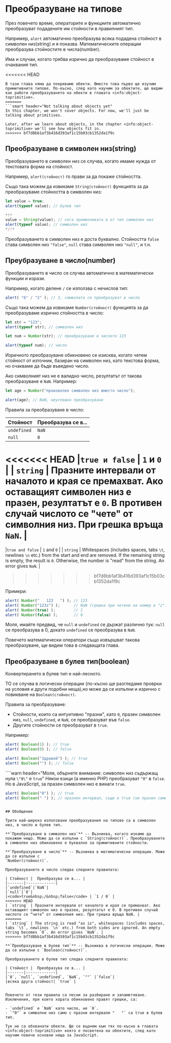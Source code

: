 # Преобразуване на типове

През повечето време, операторите и функциите автоматично преобразуват подадените им стойности в правилният тип.

Например, `alert` автоматично преобразува всяка подадена стойност в символен низ(string) и я показва. Математическите операции преобразува стойностите в числа(number).

Има и случаи, когато трябва изрично да преобразуваме стойност в очаквания тип.

<<<<<<< HEAD
```smart header="Все още не говорим за обекти"
В тази глава няма да покриваме обекти. Вместо това първо ще изучим примитивните типове. По-късно, след като научим за обектите, ще видим как работи преобразуването на обекти в главата <info:object-toprimitive>.
=======
```smart header="Not talking about objects yet"
In this chapter, we won't cover objects. For now, we'll just be talking about primitives.

Later, after we learn about objects, in the chapter <info:object-toprimitive> we'll see how objects fit in.
>>>>>>> bf7d8bb1af3b416d393af1c15b03cb1352da1f9c
```

## Преобразуване в символен низ(string)

Преобразуването в символен низ се случва, когато имаме нужда от текстовата форма на стойност.

Например, `alert(стойност)` го прави за да покаже стойността.

Също така можем да извикаме `String(стойност)` функцията за да преобразуваме стойността в символен низ:

```js run
let value = true;
alert(typeof value); // булев тип

*!*
value = String(value); // сега променливата е от тип символен низ
alert(typeof value); // символен низ
*/!*
```

Преобразуването в символен низ е доста буквално. Стойността `false` става символен низ `"false"`, `null` става символен низ `"null"`, и т.н.

## Преубразуване в число(number)

Преобразуването в число се случва автоматично в математически функции и изрази.

Например, когато делене `/` се използва с нечислов тип:

```js run
alert( "6" / "2" ); // 3, символите се преобразуват в числа
```

Също така можем да извикаме  `Number(стойност)` функцията за да преобразуваме изрично стойността в число:

```js run
let str = "123";
alert(typeof str); // символен низ

let num = Number(str); // преобразуване в числото 123

alert(typeof num); // число
```

Изричното преобразуване обикновено се изисква, когато четем стойност от източник, базиран на символен низ, като текстова форма, но очакваме да бъде въведено число.

Ако символният низ не е валидно число, резултатът от такова преобразуване е `NaN`. Например:

```js run
let age = Number("произволен символен низ вместо число");

alert(age); // NaN, неуспешно преобразуване
```

Правила за преобразуване в число:

| Стойност |  Преобразува се в... |
|-------|-------------|
|`undefined`|`NaN`|
|`null`|`0`|
<<<<<<< HEAD
|<code>true&nbsp;и&nbsp;false</code> | `1` и `0` |
| `string` | Празните интервали от началото и края се премахват. Ако оставащият символен низ е празен, резултатът е `0`. В противен случай числото се "чете" от символния низ. При грешка връща `NaN`. |
=======
|<code>true&nbsp;and&nbsp;false</code> | `1` and `0` |
| `string` | Whitespaces (includes spaces, tabs `\t`, newlines `\n` etc.) from the start and end are removed. If the remaining string is empty, the result is `0`. Otherwise, the number is "read" from the string. An error gives `NaN`. |
>>>>>>> bf7d8bb1af3b416d393af1c15b03cb1352da1f9c

Примери:

```js run
alert( Number("   123   ") ); // 123
alert( Number("123z") );      // NaN (грешка при четене на номер в "z")
alert( Number(true) );        // 1
alert( Number(false) );       // 0
```

Моля, имайте предвид, че `null` и `undefined` се държат различно тук: `null` се преобразува в 0, докато `undefined` се преобразува в `NaN`.

Повечето математически оператори също извършват такова преобразуване, ще видим това в следващата глава.

## Преобразуване в булев тип(boolean)

Конвертирането в булев тип е най-лесното.

ТО се случва в логически операции (по-късно ще разгледаме проврки на условия и други подобни неща),но може да се изпълни и изрично с повикване на `Boolean(стойност)`.

Правила за преобразуване:

- Стойности, които са интуитивно "празни", като `0`, празен символен низ, `null`, `undefined`, и `NaN`, се преобразуват във `false`.
- Другите стойности се преобразуват в `true`.

Например:

```js run
alert( Boolean(1) ); // true
alert( Boolean(0) ); // false

alert( Boolean("Здравей") ); // true
alert( Boolean("") ); // false
```

````warn header="Моля, обърнете внимание: символен низ съдържащ нула `\"0\"` е `true`"
Някои езици (а именно PHP) преобразуват `"0"` в `false`. Но в JavaScript, за празен символен низ е винаги `true`.

```js run
alert( Boolean("0") ); // true
alert( Boolean(" ") ); // празнен интервал, съще е true (не празен символен низ също е true)
```
````

## Обобщение

Трите най-широко използвани преобразувания на типове са в символен низ, в число и булев тип.

**`Преобразуване в символен низ`** -- Възниква, когато изкаме да покажем нещо. Може да се изпълни с `String(стойност)`. Преобразуването в символен низ обикновено е буквално за примитивните стойности.

**`Преобразуване в число`** -- Възниква в математически операции. Може да се изпълни с 
`Number(стойност)`.

Преобразуването в число следва следните правилата:

| Стойност |  Преобразува се в... |
|-------|-------------|
|`undefined`|`NaN`|
|`null`|`0`|
|<code>true&nbsp;/&nbsp;false</code> | `1 / 0` |
<<<<<<< HEAD
| `string` | Празните интервали от началото и края се премахват. Ако оставащият символен низ е празен, резултатът е 0. В противен случай числото се “чете” от символния низ. При грешка връща NaN. |
=======
| `string` | The string is read "as is", whitespaces (includes spaces, tabs `\t`, newlines `\n` etc.) from both sides are ignored. An empty string becomes `0`. An error gives `NaN`. |
>>>>>>> bf7d8bb1af3b416d393af1c15b03cb1352da1f9c

**`Преобразуване в булев тип`** -- Възниква в логически операции. Може да се изпълни с `Boolean(стойност)`.

Преобразуването в булев тип следва следните правилата:

| Стойност |  Преобразува се в... |
|-------|-------------|
|`0`, `null`, `undefined`, `NaN`, `""` |`false`|
|всяка друга стойност| `true` |


Повечето от тези правила са лесни за разбиране и запаметяване. Изключения, при които хората обикновено правят грешки, са:

- `undefined` е `NaN` като число, не `0`.
- `"0"` и символни низ само с празни интервали "   "` са true в булев тип.

Тук не са обхванати обекти. Ще се върнем към тях по-късно в главата <info:object-toprimitive> която е посветена на обектите, след като научим повече основни неща за JavaScript.
